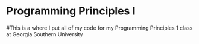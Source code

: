 # Programming Principles I
#This is a where I put all of my code for my Programming Principles 1 class at Georgia Southern University
